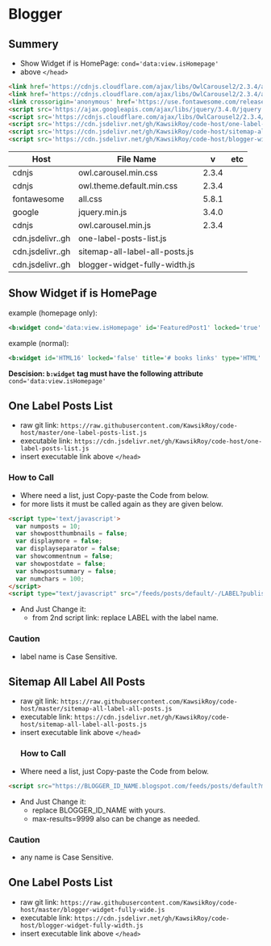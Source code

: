 # Blogger
## Summery
  - Show Widget if is HomePage: ``` cond='data:view.isHomepage' ```  
  - above ``` </head> ```  
  ```html
<link href='https://cdnjs.cloudflare.com/ajax/libs/OwlCarousel2/2.3.4/assets/owl.carousel.min.css' rel='stylesheet' type='text/css'/>
<link href='https://cdnjs.cloudflare.com/ajax/libs/OwlCarousel2/2.3.4/assets/owl.theme.default.min.css' rel='stylesheet' type='text/css'/>
<link crossorigin='anonymous' href='https://use.fontawesome.com/releases/v5.8.1/css/all.css' integrity='sha384-50oBUHEmvpQ+1lW4y57PTFmhCaXp0ML5d60M1M7uH2+nqUivzIebhndOJK28anvf' rel='stylesheet' type='text/css'/>
<script src='https://ajax.googleapis.com/ajax/libs/jquery/3.4.0/jquery.min.js' type='text/javascript'></script>
<script src='https://cdnjs.cloudflare.com/ajax/libs/OwlCarousel2/2.3.4/owl.carousel.min.js' type='text/javascript'></script>
<script src='https://cdn.jsdelivr.net/gh/KawsikRoy/code-host/one-label-posts-list.js' type='text/javascript'></script>
<script src='https://cdn.jsdelivr.net/gh/KawsikRoy/code-host/sitemap-all-label-all-posts.js' type='text/javascript'></script>
<script src='https://cdn.jsdelivr.net/gh/KawsikRoy/code-host/blogger-widget-fully-width.js' type='text/javascript'></script>
  ```

| Host             	| File Name                      	| v     	| etc	|
|------------------	|--------------------------------	|-------	|---	|
| cdnjs            	| owl.carousel.min.css           	| 2.3.4 	|   	|
| cdnjs            	| owl.theme.default.min.css      	| 2.3.4 	|   	|
| fontawesome      	| all.css                        	| 5.8.1 	|   	|
| google           	| jquery.min.js                  	| 3.4.0 	|   	|
| cdnjs            	| owl.carousel.min.js            	| 2.3.4 	|   	|
| cdn.jsdelivr..gh 	| one-label-posts-list.js        	|       	|   	|
| cdn.jsdelivr..gh 	| sitemap-all-label-all-posts.js 	|       	|   	|
| cdn.jsdelivr..gh 	| blogger-widget-fully-width.js  	|       	|   	|

## Show Widget if is HomePage
example (homepage only):  
```xml
<b:widget cond='data:view.isHomepage' id='FeaturedPost1' locked='true' title='' type='FeaturedPost' visible='true'>
```  
example (normal):  
```xml
<b:widget id='HTML16' locked='false' title='# books links' type='HTML' visible='true'>
```  
**Descision: ```b:widget``` tag must have the following attribute**  
``` cond='data:view.isHomepage' ```
## One Label Posts List
  - raw git link: ``` https://raw.githubusercontent.com/KawsikRoy/code-host/master/one-label-posts-list.js ```
  - executable link: ``` https://cdn.jsdelivr.net/gh/KawsikRoy/code-host/one-label-posts-list.js ```
  - insert executable link above ```</head>```
  ### How to Call
  - Where need a list, just Copy-paste the Code from below.
  - for more lists it must be called again as they are given below.
```html
<script type='text/javascript'>
  var numposts = 10;
  var showpostthumbnails = false;
  var displaymore = false;
  var displayseparator = false;
  var showcommentnum = false;
  var showpostdate = false;
  var showpostsummary = false;
  var numchars = 100;
</script>
<script type="text/javascript" src="/feeds/posts/default/-/LABEL?published&alt=json-in-script&callback=labelthumbs"></script>
```
  - And Just Change it:
    - from 2nd script link: replace LABEL with the label name.
  ### Caution
  - label name is Case Sensitive.
## Sitemap All Label All Posts
  - raw git link: ``` https://raw.githubusercontent.com/KawsikRoy/code-host/master/sitemap-all-label-all-posts.js ```
  - executable link: ``` https://cdn.jsdelivr.net/gh/KawsikRoy/code-host/sitemap-all-label-all-posts.js ```
  - insert executable link above ```</head>```
    ### How to Call
  - Where need a list, just Copy-paste the Code from below.
```html
<script src="https://BLOGGER_ID_NAME.blogspot.com/feeds/posts/default?max-results=9999&amp;alt=json-in-script&amp;callback=loadtoc"></script>
```
  - And Just Change it:
    - replace BLOGGER_ID_NAME with yours.
    - max-results=9999 also can be change as needed.
  ### Caution
  - any name is Case Sensitive.

## One Label Posts List
  - raw git link: ``` https://raw.githubusercontent.com/KawsikRoy/code-host/master/blogger-widget-fully-wide.js ```
  - executable link: ``` https://cdn.jsdelivr.net/gh/KawsikRoy/code-host/blogger-widget-fully-width.js ```
  - insert executable link above ```</head>```
